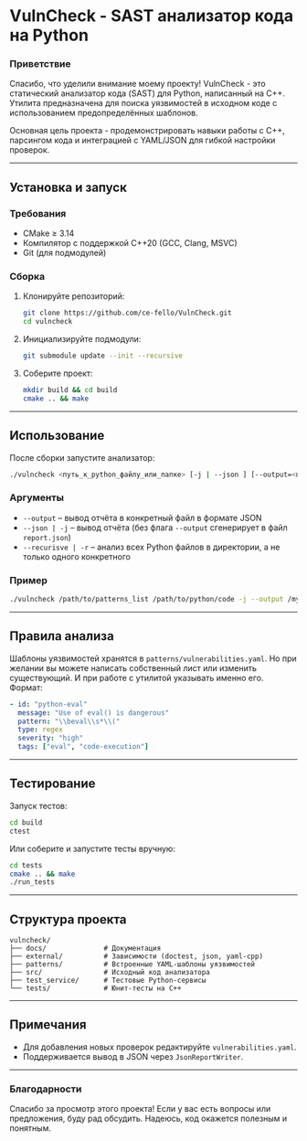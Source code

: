 # VulnCheck - SAST анализатор кода на Python  

### **Приветствие**  
Спасибо, что уделили внимание моему проекту! VulnCheck - это статический анализатор кода (SAST) для Python, написанный на C++. Утилита предназначена для поиска уязвимостей в исходном коде с использованием предопределённых шаблонов.  

Основная цель проекта - продемонстрировать навыки работы с C++, парсингом кода и интеграцией с YAML/JSON для гибкой настройки проверок.

---  

## Установка и запуск  

### **Требования**  
- CMake ≥ 3.14  
- Компилятор с поддержкой C++20 (GCC, Clang, MSVC)  
- Git (для подмодулей)  

### **Сборка**  
1. Клонируйте репозиторий:  
   ```bash
   git clone https://github.com/ce-fello/VulnCheck.git
   cd vulncheck
   ```  
2. Инициализируйте подмодули:  
   ```bash
   git submodule update --init --recursive
   ```  
3. Соберите проект:  
   ```bash
   mkdir build && cd build
   cmake .. && make
   ```  

---  

## Использование  
После сборки запустите анализатор:  
```bash
./vulncheck <путь_к_python_файлу_или_папке> [-j | --json ] [--output=<путь_к_отчёту>] [ -r | --recursive]
```  

### **Аргументы**  
- `--output` – вывод отчёта в конкретный файл в формате JSON
- `--json | -j` – вывод отчёта (без флага `--output` сгенерирует в файл `report.json`)
- `--recurisve | -r` – анализ всех Python файлов в директории, а не только одного конкретного

### **Пример**  
```bash
./vulncheck /path/to/patterns_list /path/to/python/code -j --output /my/report.json --recursive
```  

---  

## Правила анализа  
Шаблоны уязвимостей хранятся в `patterns/vulnerabilities.yaml`. Но при желании вы можете написать собственный лист или изменить существующий. И при работе с утилитой указывать именно его. 
Формат:  
```yaml
- id: "python-eval"
  message: "Use of eval() is dangerous"
  pattern: "\\beval\\s*\\("
  type: regex
  severity: "high"
  tags: ["eval", "code-execution"]
```  

---  

## Тестирование  
Запуск тестов:  
```bash
cd build
ctest
```  
Или соберите и запустите тесты вручную:  
```bash
cd tests
cmake .. && make
./run_tests
```  

---  

## Структура проекта  
```  
vulncheck/
├── docs/              # Документация
├── external/          # Зависимости (doctest, json, yaml-cpp)
├── patterns/          # Встроенные YAML-шаблоны уязвимостей
├── src/               # Исходный код анализатора
├── test_service/      # Тестовые Python-сервисы
└── tests/             # Юнит-тесты на C++
```  

---  

## Примечания  
- Для добавления новых проверок редактируйте `vulnerabilities.yaml`.
- Поддерживается вывод в JSON через `JsonReportWriter`.

---  

### **Благодарности**  
Спасибо за просмотр этого проекта! Если у вас есть вопросы или предложения, буду рад обсудить. Надеюсь, код окажется полезным и понятным.
